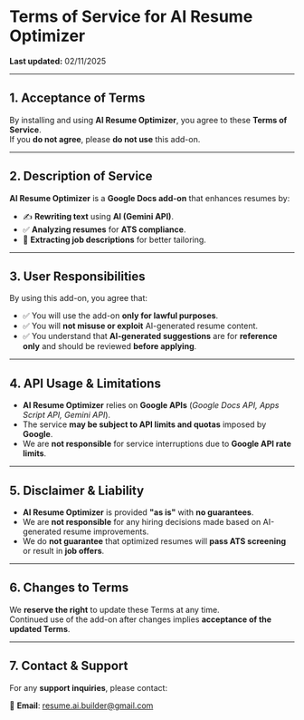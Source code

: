 # Terms of Service for AI Resume Optimizer

**Last updated:** 02/11/2025

---

## 1. Acceptance of Terms
By installing and using **AI Resume Optimizer**, you agree to these **Terms of Service**.  
If you **do not agree**, please **do not use** this add-on.

---

## 2. Description of Service
**AI Resume Optimizer** is a **Google Docs add-on** that enhances resumes by:

- ✍️ **Rewriting text** using **AI (Gemini API)**.
- ✅ **Analyzing resumes** for **ATS compliance**.
- 📄 **Extracting job descriptions** for better tailoring.

---

## 3. User Responsibilities
By using this add-on, you agree that:

- ✅ You will use the add-on **only for lawful purposes**.
- ✅ You will **not misuse or exploit** AI-generated resume content.
- ✅ You understand that **AI-generated suggestions** are for **reference only** and should be reviewed **before applying**.

---

## 4. API Usage & Limitations
- **AI Resume Optimizer** relies on **Google APIs** (*Google Docs API, Apps Script API, Gemini API*).
- The service **may be subject to API limits and quotas** imposed by **Google**.
- We are **not responsible** for service interruptions due to **Google API rate limits**.

---

## 5. Disclaimer & Liability
- **AI Resume Optimizer** is provided **"as is"** with **no guarantees**.
- We are **not responsible** for any hiring decisions made based on AI-generated resume improvements.
- We do **not guarantee** that optimized resumes will **pass ATS screening** or result in **job offers**.

---

## 6. Changes to Terms
We **reserve the right** to update these Terms at any time.  
Continued use of the add-on after changes implies **acceptance of the updated Terms**.

---

## 7. Contact & Support
For any **support inquiries**, please contact:

📩 **Email**: [resume.ai.builder@gmail.com](mailto:resume.ai.builder@gmail.com)
